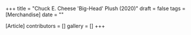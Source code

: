 +++
title = "Chuck E. Cheese 'Big-Head' Plush (2020)"
draft = false
tags = [Merchandise]
date = ""

[Article]
contributors = []
gallery = []
+++